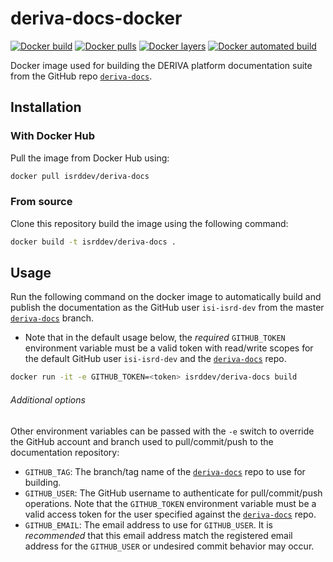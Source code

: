# deriva-docs-docker
[![Docker build](https://img.shields.io/docker/cloud/build/isrddev/deriva-docs.svg)](https://hub.docker.com/r/isrddev/deriva-docs/)
[![Docker pulls](https://img.shields.io/docker/pulls/isrddev/deriva-docs.svg)](https://hub.docker.com/r/isrddev/deriva-docs/)
[![Docker layers](https://images.microbadger.com/badges/image/isrddev/deriva-docs.svg)](https://microbadger.com/images/isrddev/deriva-docs)
[![Docker automated build](https://img.shields.io/docker/cloud/automated/isrddev/deriva-docs.svg)](https://hub.docker.com/r/isrddev/deriva-docs/)

Docker image used for building the DERIVA platform documentation suite 
from the GitHub repo [`deriva-docs`](https://github.com/informatics-isi-edu/deriva-docs).

## Installation

### With Docker Hub

Pull the image from Docker Hub using:

```sh
docker pull isrddev/deriva-docs
```

### From source

Clone this repository build the image using the following command:

```sh
docker build -t isrddev/deriva-docs .
```

## Usage

Run the following command on the docker image to automatically build and 
publish the documentation as the GitHub user `isi-isrd-dev` from the master 
[`deriva-docs`](https://github.com/informatics-isi-edu/deriva-docs) branch. 

* Note that in the default usage below, the _required_ `GITHUB_TOKEN` 
environment variable must be a valid token with read/write scopes for 
the default GitHub user `isi-isrd-dev` and the 
[`deriva-docs`](https://github.com/informatics-isi-edu/deriva-docs) repo.


```sh
docker run -it -e GITHUB_TOKEN=<token> isrddev/deriva-docs build
```

###### Additional options

Other environment variables can be passed with the `-e` switch to override 
the GitHub account and branch used to pull/commit/push to the 
documentation repository:

* `GITHUB_TAG`: The branch/tag name of the 
[`deriva-docs`](https://github.com/informatics-isi-edu/deriva-docs) 
repo to use for building.
* `GITHUB_USER`: The GitHub username to authenticate for pull/commit/push 
operations. Note that the `GITHUB_TOKEN` environment variable must be a 
valid access token for the user specified against the 
[`deriva-docs`](https://github.com/informatics-isi-edu/deriva-docs) repo.
* `GITHUB_EMAIL`: The email address to use for `GITHUB_USER`. It is 
_recommended_ that this email address match the registered email address 
for the `GITHUB_USER` or undesired commit behavior may occur.
 